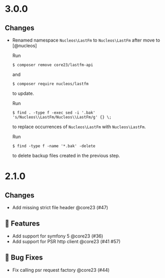 # 3.0.0

## Changes

- Renamed namespace `Nucleos\LastFm` to `Nucleos\LastFm` after move to [@nucleos]

  Run

  ```
  $ composer remove core23/lastfm-api
  ```

  and

  ```
  $ composer require nucleos/lastfm
  ```

  to update.

  Run

  ```
  $ find . -type f -exec sed -i '.bak' 's/Nucleos\\LastFm/Nucleos\\LastFm/g' {} \;
  ```

  to replace occurrences of `Nucleos\LastFm` with `Nucleos\LastFm`.

  Run

  ```
  $ find -type f -name '*.bak' -delete
  ```

  to delete backup files created in the previous step.

# 2.1.0

## Changes

- Add missing strict file header @core23 (#47)

## 🚀 Features

- Add support for symfony 5 @core23 (#36)
- Add support for PSR http client @core23 (#41 #57)

## 🐛 Bug Fixes

- Fix calling psr request factory @core23 (#44)
